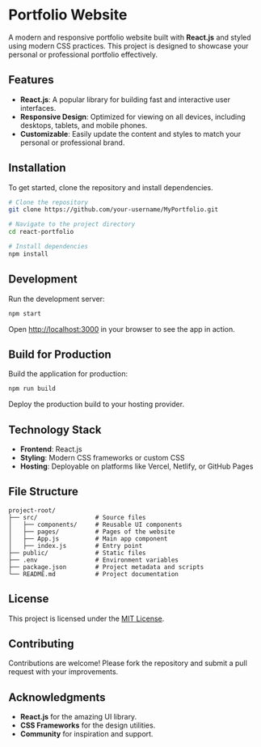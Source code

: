 # Portfolio Website

A modern and responsive portfolio website built with **React.js** and styled using modern CSS practices. This project is designed to showcase your personal or professional portfolio effectively.

## Features

- **React.js**: A popular library for building fast and interactive user interfaces.
- **Responsive Design**: Optimized for viewing on all devices, including desktops, tablets, and mobile phones.
- **Customizable**: Easily update the content and styles to match your personal or professional brand.

## Installation

To get started, clone the repository and install dependencies.

```bash
# Clone the repository
git clone https://github.com/your-username/MyPortfolio.git

# Navigate to the project directory
cd react-portfolio

# Install dependencies
npm install
```

## Development

Run the development server:

```bash
npm start
```

Open [http://localhost:3000](http://localhost:3000) in your browser to see the app in action.

## Build for Production

Build the application for production:

```bash
npm run build
```

Deploy the production build to your hosting provider.

## Technology Stack

- **Frontend**: React.js
- **Styling**: Modern CSS frameworks or custom CSS
- **Hosting**: Deployable on platforms like Vercel, Netlify, or GitHub Pages

## File Structure

```
project-root/
├── src/                # Source files
│   ├── components/     # Reusable UI components
│   ├── pages/          # Pages of the website
│   ├── App.js          # Main app component
│   ├── index.js        # Entry point
├── public/             # Static files
├── .env                # Environment variables
├── package.json        # Project metadata and scripts
└── README.md           # Project documentation
```

## License

This project is licensed under the [MIT License](LICENSE).

## Contributing

Contributions are welcome! Please fork the repository and submit a pull request with your improvements.

## Acknowledgments

- **React.js** for the amazing UI library.
- **CSS Frameworks** for the design utilities.
- **Community** for inspiration and support.

